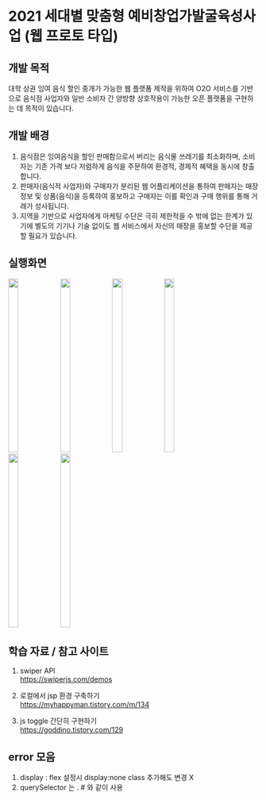 # 2021 세대별 맞춤형 예비창업가발굴육성사업 (웹 프로토 타입)

## 개발 목적
대학 상권 잉여 음식 할인 중개가 가능한 웹 플랫폼 제작을 위하여 O2O 서비스를 기반으로 음식점 사업자와 일반 소비자 간 양방향 상호작용이 가능한 오픈 플랫폼을 구현하는 데 목적이 있습니다.

## 개발 배경
1. 음식점은 잉여음식을 할인 판매함으로서 버리는 음식물 쓰레기를 최소화하며, 소비자는 기존 가격 보다 저렴하게 음식을 주문하여 환경적, 경제적 혜택을 동시에 창출합니다.  
2. 판매자(음식적 사업자)와 구매자가 분리된 웹 어플리케이션을 통하여 판매자는 매장 정보 및 상품(음식)을 등록하여 홍보하고 구매자는 이를 확인과 구매 행위를 통해 거래가 성사됩니다.
3. 지역을 기반으로 사업자에게 마케팅 수단은 극히 제한적을 수 밖에 없는 한계가 있기에 별도의 기기나 기술 없이도 웹 서비스에서 자신의 매장을 홍보할 수단을 제공할 필요가 있습니다.

## 실행화면
<p float="left">
<img src = "https://user-images.githubusercontent.com/48192081/139197282-95e8567e-ecff-4de9-82ce-02c5f6845048.png" width="20%" height="350">
<img src = "https://user-images.githubusercontent.com/48192081/139197307-144265da-1391-4a28-8b72-de5e9d7d5094.png" width="20%" height="350">
<img src = "https://user-images.githubusercontent.com/48192081/139197364-5ed73c90-d437-4307-8c5e-a8ede634705f.png" width="20%" height="350">
<img src = "https://user-images.githubusercontent.com/48192081/139197394-f1879edb-ed2f-486f-a157-24785ea7cdd0.png" width="20%" height="350">
<img src = "https://user-images.githubusercontent.com/48192081/139197417-622278a9-d40e-4ee0-a520-c2f97fd13041.png" width="20%" height="350">
<img src = "https://user-images.githubusercontent.com/48192081/139197437-91eab1ae-4b40-4e4f-ac64-cd8067ad4087.png" width="20%" height="350">
</p>

## 학습 자료 / 참고 사이트
1. swiper API   
https://swiperjs.com/demos

2. 로컬에서 jsp 환경 구축하기   
https://myhappyman.tistory.com/m/134

3. js toggle 간단히 구현하기   
https://goddino.tistory.com/129

## error 모음

1. display : flex 설정시 display:none class 추가해도 변경 X 
2. querySelector 는 . # 와 같이 사용

